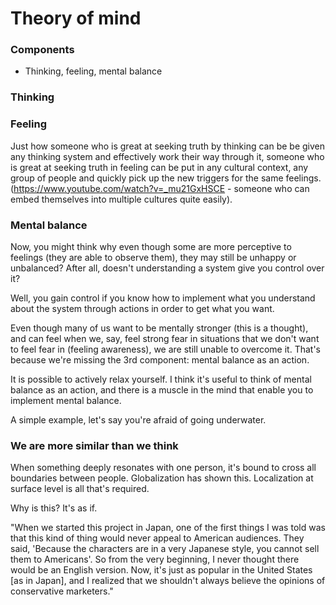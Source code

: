 # Theory of mind
### Components
- Thinking, feeling, mental balance
### Thinking

### Feeling
Just how someone who is great at seeking truth by thinking can be be given any thinking system and effectively work their way through it, someone who is great at seeking truth in feeling can be put in any cultural context, any group of people and quickly pick up the new triggers for the same feelings.
(https://www.youtube.com/watch?v=_mu21GxHSCE - someone who can embed themselves into multiple cultures quite easily).
### Mental balance
Now, you might think why even though some are more perceptive to feelings (they are able to observe them), they may still be unhappy or unbalanced? After all, doesn't understanding a system give you control over it?

Well, you gain control if you know how to implement what you understand about the system through actions in order to get what you want.

Even though many of us want to be mentally stronger (this is a thought), and can feel when we, say, feel strong fear in situations that we don't want to feel fear in (feeling awareness), we are still unable to overcome it. That's because we're missing the 3rd component: mental balance as an action.

It is possible to actively relax yourself. I think it's useful to think of mental balance as an action, and there is a muscle in the mind that enable you to implement mental balance.

A simple example, let's say you're afraid of going underwater. 

### We are more similar than we think
When something deeply resonates with one person, it's bound to cross all boundaries between people. Globalization has shown this. Localization at surface level is all that's required.

Why is this? It's as if.

"When we started this project in Japan, one of the first things I was told was that this kind of thing would never appeal to American audiences. They said, 'Because the characters are in a very Japanese style, you cannot sell them to Americans'. So from the very beginning, I never thought there would be an English version. Now, it's just as popular in the United States [as in Japan], and I realized that we shouldn't always believe the opinions of conservative marketers."